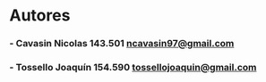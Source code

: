 # Autores
### - Cavasin Nicolas 143.501 ncavasin97@gmail.com
### - Tossello Joaquín 154.590 tossellojoaquin@gmail.com
